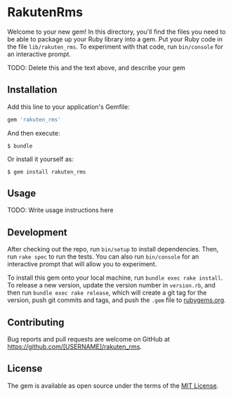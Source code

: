 # RakutenRms

Welcome to your new gem! In this directory, you'll find the files you need to be able to package up your Ruby library into a gem. Put your Ruby code in the file `lib/rakuten_rms`. To experiment with that code, run `bin/console` for an interactive prompt.

TODO: Delete this and the text above, and describe your gem

## Installation

Add this line to your application's Gemfile:

```ruby
gem 'rakuten_rms'
```

And then execute:

    $ bundle

Or install it yourself as:

    $ gem install rakuten_rms

## Usage

TODO: Write usage instructions here

## Development

After checking out the repo, run `bin/setup` to install dependencies. Then, run `rake spec` to run the tests. You can also run `bin/console` for an interactive prompt that will allow you to experiment.

To install this gem onto your local machine, run `bundle exec rake install`. To release a new version, update the version number in `version.rb`, and then run `bundle exec rake release`, which will create a git tag for the version, push git commits and tags, and push the `.gem` file to [rubygems.org](https://rubygems.org).

## Contributing

Bug reports and pull requests are welcome on GitHub at https://github.com/[USERNAME]/rakuten_rms.


## License

The gem is available as open source under the terms of the [MIT License](http://opensource.org/licenses/MIT).


